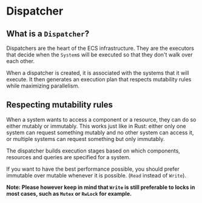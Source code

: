 # Dispatcher

## What is a `Dispatcher`?

Dispatchers are the heart of the ECS infrastructure. They are the executors that decide when the `System`s will be executed so that they don't walk over each other.

When a dispatcher is created, it is associated with the systems that it will execute. It then generates an execution plan that respects mutability rules while maximizing parallelism.

## Respecting mutability rules

When a system wants to access a component or a resource, they can do so either mutably or immutably. This works just like in Rust: either only one system can request something mutably and no other system can access it, or multiple systems can request something but only immutably.

The dispatcher builds execution stages based on which components, resources and queries are specified for a system.

If you want to have the best performance possible, you should prefer immutable over mutable whenever it is possible. (`Read` instead of `Write`).

__Note: Please however keep in mind that `Write` is still preferable to locks in most cases, such as `Mutex` or `RwLock` for example.__

